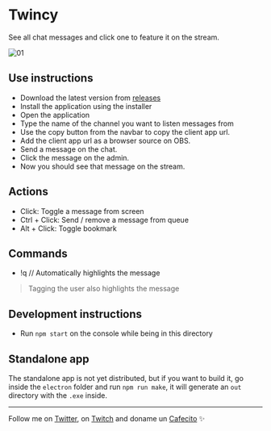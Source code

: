# Twincy
See all chat messages and click one to feature it on the stream.

![01](./screenshots/01.jpg)

## Use instructions
* Download the latest version from [releases](https://github.com/goncy/twincy/releases)
* Install the application using the installer
* Open the application
* Type the name of the channel you want to listen messages from
* Use the copy button from the navbar to copy the client app url.
* Add the client app url as a browser source on OBS.
* Send a message on the chat.
* Click the message on the admin.
* Now you should see that message on the stream.

## Actions
* Click: Toggle a message from screen
* Ctrl + Click: Send / remove a message from queue
* Alt + Click: Toggle bookmark

## Commands
* !q <question> // Automatically highlights the message
> Tagging the user also highlights the message

## Development instructions
* Run `npm start` on the console while being in this directory

## Standalone app
The standalone app is not yet distributed, but if you want to build it, go inside the `electron` folder and run `npm run make`, it will generate an `out` directory with the `.exe` inside.

---
Follow me on [Twitter](https://twitter.gonzalopozzo.com), on [Twitch](https://twitch.gonzalopozzo.com) and doname un [Cafecito](https://cafecito.gonzalopozzo.com) ✨
